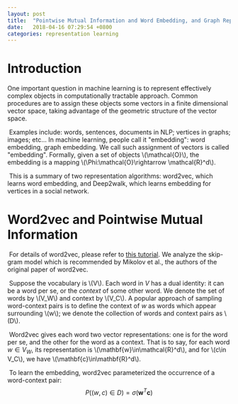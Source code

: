 ```yaml
---
layout: post
title:  "Pointwise Mutual Information and Word Embedding, and Graph Representation Learning"
date:   2018-04-16 07:29:54 +0800
categories: representation learning
---
```


# Introduction

One important question in machine learning is to represent effectively complex objects in computationally tractable approach. Common procedures are to assign these objects some vectors in a finite dimensional vector space, taking advantage of the geometric structure of the vector space. 


​	Examples include: words, sentences, documents in NLP; vertices in graphs; images; etc... In machine learning, people call it "embedding": word embedding, graph embedding. We call such assignment of vectors is called "embedding". Formally, given a set of objects \\(\mathcal{O}\\), the embedding is a mapping \\(\Phi:\mathcal{O}\rightarrow \mathcal{R}^d\\).

​	This is a summary of two representation algorithms: word2vec, which learns word embedding, and Deep2walk, which learns embedding for vertices in a social network. 

# Word2vec and Pointwise Mutual Information

​	For details of word2vec, please refer to [this tutorial](http://mccormickml.com/2016/04/19/word2vec-tutorial-the-skip-gram-model/). We analyze the skip-gram model which is recommended by Mikolov et al., the authors of the original paper of word2vec.

​	Suppose the vocabulary is \\(V\\). Each word in $V$ has a dual identity: it can be a word per se, or the *context* of some other word. We denote the set of words by \\(V_W\\) and context by \\(V_C\\). A popular approach of sampling word-context pairs is to define the context of $w$ as words which appear surrounding \\(w\\); we denote the collection of words and context pairs as \\(D\\). 

​	Word2vec gives each word two vector representations: one is for the word per se, and the other for the word as a context. That is to say, for each word $w\in V_W$, its representation is \\(\mathbf{w}\in\mathcal{R}^d\\), and for \\(c\in V_C\\), we have \\(\mathbf{c}\in\mathbf{R}^d\\). 

​	To learn the embedding, word2vec parameterized the occurrence of a word-context pair: $$ P((w,c)\in D) = \sigma(\mathbf{w}^T\mathbf{c}) $$

